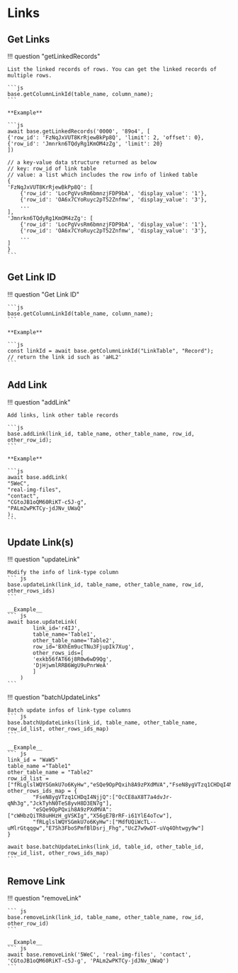 # Links

## Get Links

!!! question "getLinkedRecords"

    List the linked records of rows. You can get the linked records of multiple rows.

    ```js
    base.getColumnLinkId(table_name, column_name);
    ```

    **Example**

    ```js
    await base.getLinkedRecords('0000', '89o4', [
    {'row_id': 'FzNqJxVUT8KrRjewBkPp8Q', 'limit': 2, 'offset': 0},
    {'row_id': 'Jmnrkn6TQdyRg1KmOM4zZg', 'limit': 20}
    ])

    // a key-value data structure returned as below
    // key: row_id of link table
    // value: a list which includes the row info of linked table
    {
    'FzNqJxVUT8KrRjewBkPp8Q': [
        {'row_id': 'LocPgVvsRm6bmnzjFDP9bA', 'display_value': '1'},
        {'row_id': 'OA6x7CYoRuyc2pT52Znfmw', 'display_value': '3'},
        ...
    ],
    'Jmnrkn6TQdyRg1KmOM4zZg': [
        {'row_id': 'LocPgVvsRm6bmnzjFDP9bA', 'display_value': '1'},
        {'row_id': 'OA6x7CYoRuyc2pT52Znfmw', 'display_value': '3'},
        ...
    ]
    }
    ```

## Get Link ID

!!! question "Get Link ID"

    ```js
    base.getColumnLinkId(table_name, column_name);
    ```

    **Example**

    ```js
    const linkId = await base.getColumnLinkId("LinkTable", "Record");
    // return the link id such as 'aHL2'
    ```

## Add Link

!!! question "addLink"

    Add links, link other table records

    ```js
    base.addLink(link_id, table_name, other_table_name, row_id, other_row_id);
    ```

    **Example**

    ```js
    await base.addLink(
    "5WeC",
    "real-img-files",
    "contact",
    "CGtoJB1oQM60RiKT-c5J-g",
    "PALm2wPKTCy-jdJNv_UWaQ"
    );
    ```

## Update Link(s)

!!! question "updateLink"

    Modify the info of link-type column
    ``` js
    base.updateLink(link_id, table_name, other_table_name, row_id, other_rows_ids)
    ```

    __Example__
    ``` js
    await base.updateLink(
            link_id='r4IJ',
            table_name='Table1',
            other_table_name='Table2',
            row_id='BXhEm9ucTNu3FjupIk7Xug',
            other_rows_ids=[
            'exkb56fAT66j8R0w6wD9Qg',
            'DjHjwmlRRB6WgU9uPnrWeA'
            ]
        )
    ```

!!! question "batchUpdateLinks"

    Batch update infos of link-type columns
    ``` js
    base.batchUpdateLinks(link_id, table_name, other_table_name, row_id_list, other_rows_ids_map)
    ```

    __Example__
    ``` js
    link_id = "WaW5"
    table_name ="Table1"
    other_table_name = "Table2"
    row_id_list = ["fRLglslWQYSGmkU7o6KyHw","eSQe9OpPQxih8A9zPXdMVA","FseN8ygVTzq1CHDqI4NjjQ"]
    other_rows_ids_map = {
            "FseN8ygVTzq1CHDqI4NjjQ":["OcCE8aX8T7a4dvJr-qNh3g","JckTyhN0TeS8yvH8D3EN7g"],
            "eSQe9OpPQxih8A9zPXdMVA":["cWHbzQiTR8uHHzH_gVSKIg","X56gE7BrRF-i61YlE4oTcw"],
            "fRLglslWQYSGmkU7o6KyHw":["MdfUQiWcTL--uMlrGtqqgw","E7Sh3FboSPmfBlDsrj_Fhg","UcZ7w9wDT-uVq4Ohtwgy9w"]
    }

    await base.batchUpdateLinks(link_id, table_id, other_table_id, row_id_list, other_rows_ids_map)
    ```

## Remove Link

!!! question "removeLink"

    ``` js
    base.removeLink(link_id, table_name, other_table_name, row_id, other_row_id)
    ```

    __Example__
    ``` js
    await base.removeLink('5WeC', 'real-img-files', 'contact', 'CGtoJB1oQM60RiKT-c5J-g', 'PALm2wPKTCy-jdJNv_UWaQ')
    ```
